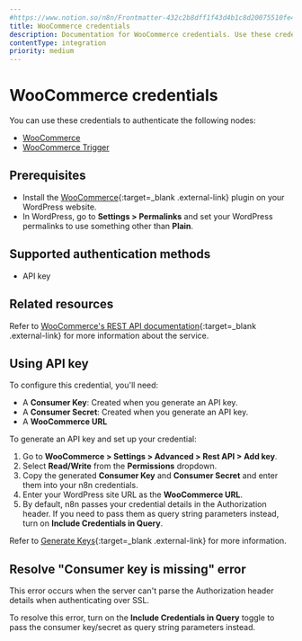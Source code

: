 ```yaml
---
#https://www.notion.so/n8n/Frontmatter-432c2b8dff1f43d4b1c8d20075510fe4
title: WooCommerce credentials
description: Documentation for WooCommerce credentials. Use these credentials to authenticate WooCommerce in n8n, a workflow automation platform.
contentType: integration
priority: medium
---
```


# WooCommerce credentials

You can use these credentials to authenticate the following nodes:

- [WooCommerce](/integrations/builtin/app-nodes/n8n-nodes-base.woocommerce/)
- [WooCommerce Trigger](/integrations/builtin/trigger-nodes/n8n-nodes-base.woocommercetrigger/)

## Prerequisites

- Install the [WooCommerce](https://woocommerce.com/){:target=_blank .external-link} plugin on your WordPress website.
- In WordPress, go to **Settings > Permalinks** and set your WordPress permalinks to use something other than **Plain**.

## Supported authentication methods

- API key

## Related resources

Refer to [WooCommerce's REST API documentation](https://developer.woocommerce.com/docs/getting-started-with-the-woocommerce-rest-api/){:target=_blank .external-link} for more information about the service.

## Using API key

To configure this credential, you'll need:

- A **Consumer Key**: Created when you generate an API key.
- A **Consumer Secret**: Created when you generate an API key.
- A **WooCommerce URL**

To generate an API key and set up your credential:

1. Go to **WooCommerce > Settings > Advanced > Rest API > Add key**.
2. Select **Read/Write** from the **Permissions** dropdown.
3. Copy the generated **Consumer Key** and **Consumer Secret** and enter them into your n8n credentials.
4. Enter your WordPress site URL as the **WooCommerce URL**.
5. By default, n8n passes your credential details in the Authorization header. If you need to pass them as query string parameters instead, turn on **Include Credentials in Query**.

Refer to [Generate Keys](https://developer.woocommerce.com/docs/getting-started-with-the-woocommerce-rest-api/#3-generate-keys){:target=_blank .external-link} for more information.

## Resolve "Consumer key is missing" error

This error occurs when the server can't parse the Authorization header details when authenticating over SSL.

To resolve this error, turn on the **Include Credentials in Query** toggle to pass the consumer key/secret as query string parameters instead.
